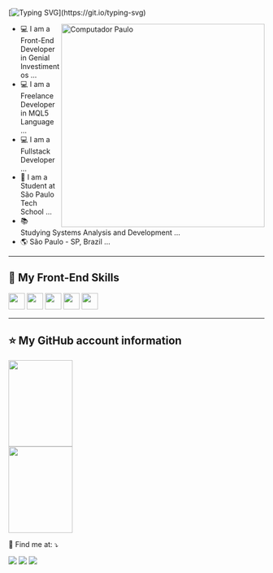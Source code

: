 <!-- ## Hello!, I am {Paulo Enrique}! 👋 -->
[![Typing SVG](https://readme-typing-svg.herokuapp.com?font=Roboto&color=6FA4FC&width=350&height=50&lines=Opa,+Beleza?;)](https://git.io/typing-svg)

<img src="https://raw.githubusercontent.com/MicaelliMedeiros/micaellimedeiros/master/image/computer-illustration.png" min-width="400px" max-width="400px" width="400px" align="right" alt="Computador Paulo">

- 💻 I am a Front-End Developer in Genial Investimentos ...
- 💻 I am a Freelance Developer in MQL5 Language ...
- 💻 I am a Fullstack Developer ...
- 🏫 I am a Student at São Paulo Tech School ...
- 📚 Studying Systems Analysis and Development ...
- 🌎 São Paulo - SP, Brazil ...

----

## 🚀 My Front-End Skills

<code><img height="32" src="https://user-images.githubusercontent.com/100138968/235285685-c24e597c-a94f-4989-abd4-2d7ecbf475e5.png"/></code>
<code><img height="32" src="https://upload.wikimedia.org/wikipedia/commons/thumb/c/cf/Angular_full_color_logo.svg/1200px-Angular_full_color_logo.svg.png"/></code>
<code><img height="32" src="https://upload.wikimedia.org/wikipedia/commons/thumb/9/95/Vue.js_Logo_2.svg/1200px-Vue.js_Logo_2.svg.png"/></code>
<code><img height="32" src="https://w7.pngwing.com/pngs/537/866/png-transparent-flutter-hd-logo.png"/></code>
<code><img height="32" src="https://w7.pngwing.com/pngs/640/199/png-transparent-javascript-logo-html-javascript-logo-angle-text-rectangle-thumbnail.png"/></code>


----

## ⭐ My GitHub account information
<div display="flex">
 <img height="170em" width="50%" src="https://github-readme-stats.vercel.app/api?username=Paulo-Enrique-Santos&show_icons=true&theme=tokyonight"/>

 <img height="170em" width="50%" src="https://github-readme-stats.vercel.app/api/top-langs/?username=Paulo-Enrique-Santos&hide=css,shell,php&layout=compact&langs_count=7&theme=tokyonight"/>
    
</div>

<p>
  💌 Find me at: ⤵️
</span>
<p>
    <a href="https://www.linkedin.com/in/paulo-enrique-341944238/" target="_blank"><img src="https://img.shields.io/badge/LinkedIn-0077B5?style=for-the-badge&logo=linkedin&logoColor=white" target="_blank"></a> 
    <a href="https://t.me/PauloEnriqueSantos" target="_blank"><img src="https://img.shields.io/badge/Telegram-2CA5E0?style=for-the-badge&logo=telegram&logoColor=white" target="_blank"></a>
    <a href="https://wa.me/5511989794039" target="_blank"><img src="https://img.shields.io/badge/WhatsApp-25D366?style=for-the-badge&logo=whatsapp&logoColor=white"></a> 
</div>
<!--
**Paulo-Enrique-Santos/Paulo-Enrique-Santos** is a ✨ _special_ ✨ repository because its `README.md` (this file) appears on your GitHub profile.

Here are some ideas to get you started:

- 🔭 I’m currently working on ...
- 🌱 I’m currently learning ...
- 👯 I’m looking to collaborate on ...
- 🤔 I’m looking for help with ...
- 💬 Ask me about ...
- 📫 How to reach me: ...
- 😄 Pronouns: ...
- ⚡ Fun fact: ...
-->
